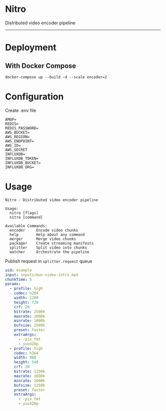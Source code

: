 # Nitro

Distributed video encoder pipeline

___

# Deployment

## With Docker Compose

```
docker-compose up --build -d --scale encoder=2
```

# Configuration

Create .env file

```
AMQP=
REDIS=
REDIS_PASSWORD=
AWS_BUCKET=
AWS_REGION=
AWS_ENDPOINT=
AWS_ID=
AWS_SECRET
INFLUXDB=
INFLUXDB_TOKEN=
INFLUXDB_BUCKET=
INFLUXDB_ORG=
```

# Usage


```
Nitro - Distributed video encoder pipeline

Usage:
  nitro [flags]
  nitro [command]

Available Commands:
  encoder     Encode video chunks
  help        Help about any command
  merger      Merge video chunks
  packager    Create streaming manifests
  splitter    Split video into chunks
  watcher     Orchestrate the pipeline
```

Publish request in `splitter.request` queue

```yaml
uid: example
input: inputs/mux-video-intro.mp4
chunkTime: 5
params:
  - profile: high
    codec: h264
    width: 1280
    height: 720
    crf: 20
    bitrate: 2500k
    maxrate: 3000k
    minrate: 1000k
    bufsize: 2500k
    preset: faster
    extraArgs:
      - -pix_fmt
      - yuv420p
  - profile: high
    codec: h264
    width: 960
    height: 540
    crf: 20
    bitrate: 1250k
    maxrate: 1600k
    minrate: 1000k
    bufsize: 1250k
    preset: faster
    extraArgs:
      - -pix_fmt
      - yuv420p
```